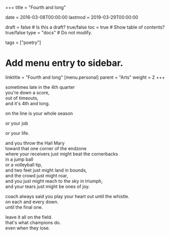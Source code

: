 +++
title = "Fourth and long"

date = 2016-03-08T00:00:00
lastmod = 2019-03-29T00:00:00

draft = false  # Is this a draft? true/false
toc = true  # Show table of contents? true/false
type = "docs"  # Do not modify.

tags = ["poetry"]

# Add menu entry to sidebar.
linktitle = "Fourth and long"
[menu.personal]
  parent = "Arts"
  weight = 2
+++

<p>sometimes late in the 4th quarter</br>
you're down a score,</br>
out of timeouts,</br>
and it's 4th and long.</p>

<p>on the line is your whole season</p>

<p>or your job</p>

<p>or your life.</p>

<p>and you throw the Hail Mary</br>
toward that one corner of the endzone</br>
where your receivers just might beat the cornerbacks</br>
in a jump ball</br>
or a volleyball tip,</br>
and two feet just might land in bounds,</br>
and the crowd just might roar,</br>
and you just might reach to the sky in triumph,</br>
and your tears just might be ones of joy.</p>

<p>coach always said you play your heart out until the whistle.</br>
on each and every down.</br>
until the final one.</p>

<p>leave it all on the field.</br>
that's what champions do.</br>
even when they lose.</p>
